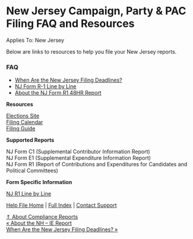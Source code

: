  New Jersey Campaign, Party & PAC Filing FAQ and Resources
==========

Applies To: New Jersey

Below are links to resources to help you file your New Jersey reports.

### FAQ ###

* [When Are the New Jersey Filing Deadlines?](https://ispolitical.com/When-Are-the-New-Jersey-Filing-Deadlines)
* [NJ Form R-1 Line by Line](https://ispolitical.com/NJ-Form-R-1-Line-by-Line)
* [About the NJ Form R1 48HR Report](https://ispolitical.com/About-the-NJ-Form-R1-48HR)

**Resources**

[Elections Site](http://www.njelections.org/)  
[Filing Calendar](https://www.elec.nj.gov/forcandidates/datescurrent.htm)  
[Filing Guide](https://www.elec.nj.gov/forcandidates/Compliance_SCJCCPCRCIE.htm#hashexample)

**Supported Reports**

NJ Form C1 (Supplemental Contributor Information Report)  
 NJ Form E1 (Supplemental Expenditure Information Report)  
 NJ Form R1 (Report of Contributions and Expenditures for Candidates and Political Committees)

**Form Specific Information**

[NJ R1 Line by Line](https://ispolitical.com/NJ-R-Line-by-Line-Help-File)

[Help File Home](/help/) | [Full Index](/Help-File-Directory/) | [Contact Support](mailto:support@ISPolitical.com)

[⇑ About Compliance Reports](/About-Compliance-Reports)  
[« About the NH – IE Report](/About-the-NH-IE)  
[When Are the New Jersey Filing Deadlines? »](/When-Are-the-New-Jersey-Filing-Deadlines)